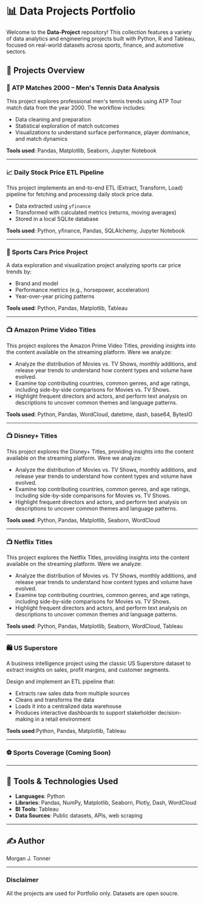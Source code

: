 # 📊 Data Projects Portfolio

Welcome to the **Data-Project** repository! This collection features a variety of data analytics and engineering projects built with Python, R and Tableau, focused on real-world datasets across sports, finance, and automotive sectors.

## 📁 Projects Overview

### 🎾 ATP Matches 2000 – Men's Tennis Data Analysis
This project explores professional men's tennis trends using ATP Tour match data from the year 2000. The workflow includes:

- Data cleaning and preparation
- Statistical exploration of match outcomes
- Visualizations to understand surface performance, player dominance, and match dynamics

**Tools used**: Pandas, Matplotlib, Seaborn, Jupyter Notebook

---

### 📈 Daily Stock Price ETL Pipeline
This project implements an end-to-end ETL (Extract, Transform, Load) pipeline for fetching and processing daily stock price data.

- Data extracted using `yfinance`
- Transformed with calculated metrics (returns, moving averages)
- Stored in a local SQLite database

**Tools used**: Python, yfinance, Pandas, SQLAlchemy, Jupyter Notebook

---

### 🚗 Sports Cars Price Project
A data exploration and visualization project analyzing sports car price trends by:

- Brand and model
- Performance metrics (e.g., horsepower, acceleration)
- Year-over-year pricing patterns

**Tools used**: Python, Pandas, Matplotlib, Tableau

---

### 📺 Amazon Prime Video Titles
This project explores the Amazon Prime Video Titles, providing insights into the content available on the streaming platform. Were we analyze:

- Analyze the distribution of Movies vs. TV Shows, monthly additions, and release year trends to understand how content types and volume have evolved.
- Examine top contributing countries, common genres, and age ratings, including side-by-side comparisons for Movies vs. TV Shows.
- Highlight frequent directors and actors, and perform text analysis on descriptions to uncover common themes and language patterns.

**Tools used**: Python, Pandas, WordCloud, datetime, dash, base64, BytesIO

---

### 📺 Disney+ Titles
This project explores the Disney+ Titles, providing insights into the content available on the streaming platform. Were we analyze:

- Analyze the distribution of Movies vs. TV Shows, monthly additions, and release year trends to understand how content types and volume have evolved.
- Examine top contributing countries, common genres, and age ratings, including side-by-side comparisons for Movies vs. TV Shows.
- Highlight frequent directors and actors, and perform text analysis on descriptions to uncover common themes and language patterns.

**Tools used**: Python, Pandas, Matplotlib, Seaborn, WordCloud

--- 

### 📺 Netflix Titles
This project explores the Netflix Titles, providing insights into the content available on the streaming platform. Were we analyze:

- Analyze the distribution of Movies vs. TV Shows, monthly additions, and release year trends to understand how content types and volume have evolved.
- Examine top contributing countries, common genres, and age ratings, including side-by-side comparisons for Movies vs. TV Shows.
- Highlight frequent directors and actors, and perform text analysis on descriptions to uncover common themes and language patterns.

**Tools used**: Python, Pandas, Matplotlib, Seaborn, WordCloud, Tableau

---

 ### 🛍️ US Superstore
A business intelligence project using the classic US Superstore dataset to extract insights on sales, profit margins, and customer segments.

 Design and implement an ETL pipeline that:
- Extracts raw sales data from multiple sources
- Cleans and transforms the data
- Loads it into a centralized data warehouse
- Produces interactive dashboards to support stakeholder decision-making in a retail environment

**Tools used**:Python, Pandas, Matplotlib, Tableau

--- 

### ⚽ Sports Coverage (Coming Soon)

--- 

## 🔧 Tools & Technologies Used
- **Languages**: Python  
- **Libraries**: Pandas, NumPy, Matplotlib, Seaborn, Plotly, Dash, WordCloud  
- **BI Tools**: Tableau 
- **Data Sources**: Public datasets, APIs, web scraping

---

## ✍️ Author
Morgan J. Tonner

---

### Disclaimer
All the projects are used for Portfolio only.
Datasets are open soucre.
